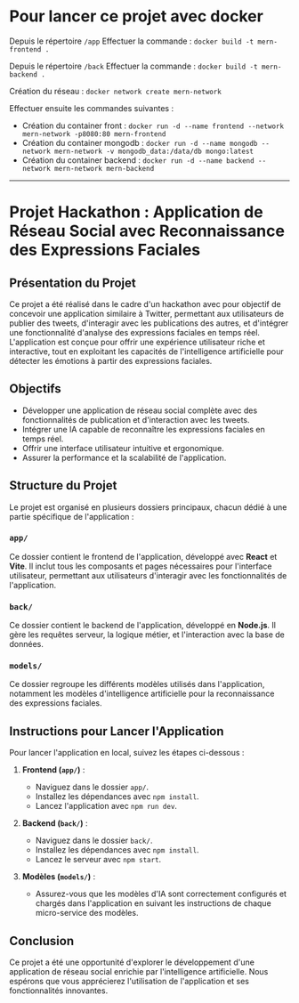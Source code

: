 # Pour lancer ce projet avec docker

Depuis le répertoire `/app`
Effectuer la commande : `docker build -t mern-frontend .`

Depuis le répertoire `/back`
Effectuer la commande : `docker build -t mern-backend .`

Création du réseau : `docker network create mern-network`

Effectuer ensuite les commandes suivantes :
- Création du container front : `docker run -d --name frontend --network mern-network -p8080:80 mern-frontend`
- Création du container mongodb : `docker run -d --name mongodb --network mern-network -v mongodb_data:/data/db mongo:latest`
- Création du container backend : `docker run -d --name backend --network mern-network mern-backend`

---

# Projet Hackathon : Application de Réseau Social avec Reconnaissance des Expressions Faciales

## Présentation du Projet

Ce projet a été réalisé dans le cadre d'un hackathon avec pour objectif de concevoir une application similaire à Twitter, permettant aux utilisateurs de publier des tweets, d'interagir avec les publications des autres, et d'intégrer une fonctionnalité d'analyse des expressions faciales en temps réel. L'application est conçue pour offrir une expérience utilisateur riche et interactive, tout en exploitant les capacités de l'intelligence artificielle pour détecter les émotions à partir des expressions faciales.

## Objectifs

- Développer une application de réseau social complète avec des fonctionnalités de publication et d'interaction avec les tweets.
- Intégrer une IA capable de reconnaître les expressions faciales en temps réel.
- Offrir une interface utilisateur intuitive et ergonomique.
- Assurer la performance et la scalabilité de l'application.

## Structure du Projet

Le projet est organisé en plusieurs dossiers principaux, chacun dédié à une partie spécifique de l'application :

### `app/`

Ce dossier contient le frontend de l'application, développé avec **React** et **Vite**. Il inclut tous les composants et pages nécessaires pour l'interface utilisateur, permettant aux utilisateurs d'interagir avec les fonctionnalités de l'application.

### `back/`

Ce dossier contient le backend de l'application, développé en **Node.js**. Il gère les requêtes serveur, la logique métier, et l'interaction avec la base de données.

### `models/`

Ce dossier regroupe les différents modèles utilisés dans l'application, notamment les modèles d'intelligence artificielle pour la reconnaissance des expressions faciales.

## Instructions pour Lancer l'Application

Pour lancer l'application en local, suivez les étapes ci-dessous :

1. **Frontend (`app/`)** :
   - Naviguez dans le dossier `app/`.
   - Installez les dépendances avec `npm install`.
   - Lancez l'application avec `npm run dev`.

2. **Backend (`back/`)** :
   - Naviguez dans le dossier `back/`.
   - Installez les dépendances avec `npm install`.
   - Lancez le serveur avec `npm start`.

3. **Modèles (`models/`)** :
   - Assurez-vous que les modèles d'IA sont correctement configurés et chargés dans l'application en suivant les instructions de chaque micro-service des modèles.

## Conclusion

Ce projet a été une opportunité d'explorer le développement d'une application de réseau social enrichie par l'intelligence artificielle. Nous espérons que vous apprécierez l'utilisation de l'application et ses fonctionnalités innovantes.



